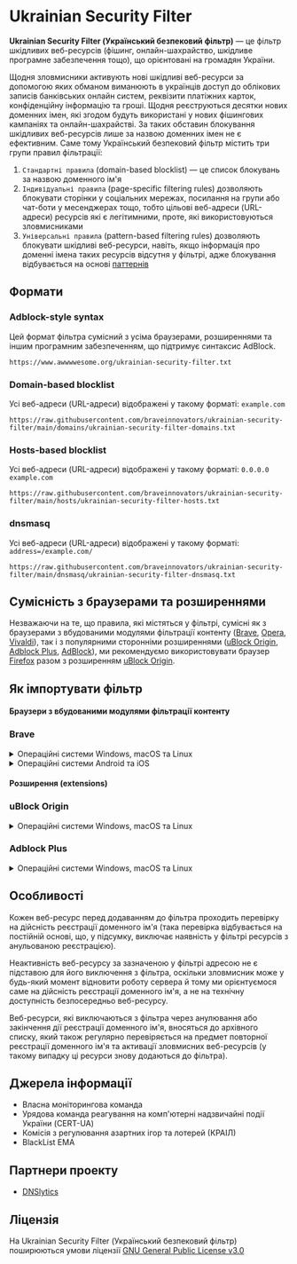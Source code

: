 # Ukrainian Security Filter

**Ukrainian Security Filter (Український безпековий фільтр)** — це фільтр шкідливих веб-ресурсів (фішинг, онлайн-шахрайство, шкідливе програмне забезпечення тощо), що орієнтовані на громадян України.

Щодня зловмисники активують нові шкідливі веб-ресурси за допомогою яких обманом виманюють в українців доступ до облікових записів банківських онлайн систем, реквізити платіжних карток, конфіденційну інформацію та гроші. Щодня реєструються десятки нових доменних імен, які згодом будуть використані у нових фішингових кампаніях та онлайн-шахрайстві. За таких обставин блокування шкідливих веб-ресурсів лише за назвою доменних імен не є ефективним. Саме тому Український безпековий фільтр містить три групи правил фільтрації:
1. `Стандартні правила` (domain-based blocklist) — це список блокувань за назвою доменного ім'я
2. `Індивідуальні правила` (page-specific filtering rules) дозволяють блокувати сторінки у соціальних мережах, посилання на групи або чат-боти у месенджерах тощо, тобто цільові веб-адреси (URL-адреси) ресурсів які є легітимними, проте, які використовуються зловмисниками
3. `Універсальні правила` (pattern-based filtering rules) дозволяють блокувати шкідливі веб-ресурси, навіть, якщо інформація про доменні імена таких ресурсів відсутня у фільтрі, адже блокування відбувається на основі [паттернів](https://mastodon.online/@braveinnovators/111364189029417720)

## Формати

### Adblock-style syntax

Цей формат фільтра сумісний з усіма браузерами, розширеннями та іншим програмним забезпеченням, що підтримує синтаксис AdBlock.

```
https://www.awwwwesome.org/ukrainian-security-filter.txt
```

### Domain-based blocklist

Усі веб-адреси (URL-адреси) відображені у такому форматі: `example.com`

```
https://raw.githubusercontent.com/braveinnovators/ukrainian-security-filter/main/domains/ukrainian-security-filter-domains.txt
```

### Hosts-based blocklist

Усі веб-адреси (URL-адреси) відображені у такому форматі: `0.0.0.0 example.com`

```
https://raw.githubusercontent.com/braveinnovators/ukrainian-security-filter/main/hosts/ukrainian-security-filter-hosts.txt
```

### dnsmasq

Усі веб-адреси (URL-адреси) відображені у такому форматі: `address=/example.com/`

```
https://raw.githubusercontent.com/braveinnovators/ukrainian-security-filter/main/dnsmasq/ukrainian-security-filter-dnsmasq.txt
```

## Сумісність з браузерами та розширеннями

Незважаючи на те, що правила, які містяться у фільтрі, сумісні як з браузерами з вбудованими модулями фільтрації контенту ([Brave](https://brave.com/), [Opera](https://www.opera.com/), [Vivaldi](https://vivaldi.com/)), так і з популярними сторонніми розширеннями ([uBlock Origin](https://ublockorigin.com/), [Adblock Plus](https://adblockplus.org/), [AdBlock](https://getadblock.com/)), ми рекомендуємо використовувати браузер [Firefox](https://www.mozilla.org/firefox/) разом з розширенням [uBlock Origin](https://ublockorigin.com/).

## Як імпортувати фільтр

#### Браузери з вбудованими модулями фільтрації контенту

### Brave

<details>
<summary>Операційні системи Windows, macOS та Linux</summary>

1. У меню Settings відкрити вкладку Shields й змінити налаштування Trackers & ads blocking на Aggressive
2. У вкладці Shields відкрити розділ Content filtering і у розділі Add custom filter lists у поле вводу вставити скопійовану адресу фільтра:

```
https://www.awwwwesome.org/ukrainian-security-filter.txt
```
</details>

<details>
<summary>Операційні системи Android та iOS</summary>

1. У меню Settings відкрити розділ меню Brave Shields & privacy й змінити налаштування Block trackers & ads на Aggressive
2. Вийти з меню, відкрити нову вкладку та ввести наступну адресу: brave://adblock
3. Перейти до розділу Subscribe to filter list, натиснути на кнопку Add filter list via URL і у поле вводу вставити скопійовану адресу фільтра, зберігши зміни шляхом натискання на кнопку Submit:

```
https://www.awwwwesome.org/ukrainian-security-filter.txt
```

Додаткова інструкція доступна за адресою: https://brave.com/privacy-updates/10-custom-filter-lists/
</details>

#### Розширення (extensions)

### uBlock Origin

<details>
<summary>Операційні системи Windows, macOS та Linux</summary>

1. Відкрити меню Preferences розширення uBlock Origin, клацнути мишею на вкладку Filter lists і прокрутити до розділу Custom
2. Клацнути мишею на Import... і у поле вводу вставити скопійовану адресу фільтра, зберігши зміни:

```
https://www.awwwwesome.org/ukrainian-security-filter.txt
```

Додаткова інструкція доступна за адресою: [https://github.com/gorhill/uBlock/wiki/Filter-lists-from-around-the-web](https://github.com/gorhill/uBlock/wiki/Filter-lists-from-around-the-web)
</details>

### Adblock Plus

<details>
<summary>Операційні системи Windows, macOS та Linux</summary>

1. Відкрити меню налаштування розширення Adblock Plus, клацнути мишею на вкладку Advanced і прокрутити до розділу My filter list
2. У поле вводу вставити скопійовану адресу фільтра, зберігши зміни:

```
https://www.awwwwesome.org/ukrainian-security-filter.txt
```

Додаткова інструкція доступна за адресою: [https://help.adblockplus.org/hc/en-us/articles/360062859913-Add-a-custom-filter](https://help.adblockplus.org/hc/en-us/articles/360062859913-Add-a-custom-filter)
</details>

## Особливості

Кожен веб-ресурс перед додаванням до фільтра проходить перевірку на дійсність реєстрації доменного ім'я (така перевірка відбувається на постійній основі, що, у підсумку, виключає наявність у фільтрі ресурсів з анульованою реєстрацією).

Неактивність веб-ресурсу за зазначеною у фільтрі адресою не є підставою для його виключення з фільтра, оскільки зловмисник може у будь-який момент відновити роботу сервера й тому ми орієнтуємося саме на дійсність реєстрації доменного ім'я, а не на технічну доступність безпосередньо веб-ресурсу.

Веб-ресурси, які виключаються з фільтра через анулювання або закінчення дії реєстрації доменного ім'я, вносяться до архівного списку, який також регулярно перевіряється на предмет повторної реєстрації доменного ім'я та активації зловмисних веб-ресурсів (у такому випадку ці ресурси знову додаються до фільтра).

## Джерела інформації

* Власна моніторингова команда
* Урядова команда реагування на комп'ютерні надзвичайні події України (CERT-UA)
* Комісія з регулювання азартних ігор та лотерей (КРАІЛ)
* BlackList EMA

## Партнери проекту

* [DNSlytics](https://dnslytics.com)

## Ліцензія

На Ukrainian Security Filter (Український безпековий фільтр) поширюються умови ліцензії [GNU General Public License v3.0](https://github.com/braveinnovators/ukrainian-security-filter/blob/main/LICENSE)
